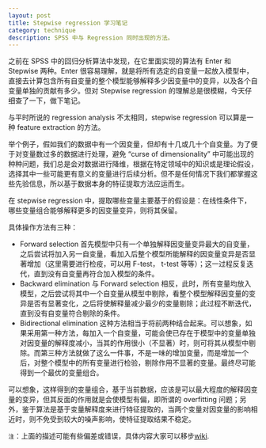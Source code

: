 ```yaml
---
layout: post
title: Stepwise regression 学习笔记
category: technique
description: SPSS 中与 Regression 同时出现的方法。
---
```


之前在 SPSS 中的回归分析算法中发现，在它里面实现的算法有 Enter 和 Stepwise 两种。Enter 很容易理解，就是将所有选定的自变量一起放入模型中，直接去计算包含所有自变量的整个模型能够解释多少因变量中的变异，以及各个自变量单独的贡献有多少。但对 Stepwise regression 的理解总是很模糊，今天仔细查了一下，做下笔记。

与平时所说的 regression analysis 不太相同，stepwise regression 可以算是一种 feature extraction 的方法。

举个例子，假如我们的数据中有一个因变量，但却有十几或几十个自变量。为了便于对变量数过多的数据进行处理，避免 “curse of dimensionality” 中可能出现的种种问题，我们总是会对数据进行降维，根据在特定领域中的知识或是理论假设，选择其中一些可能更有意义的变量进行后续分析。但不是任何情况下我们都掌握这些先验信息，所以基于数据本身的特征提取方法应运而生。

在 stepwise regression 中，提取哪些变量主要基于的假设是：在线性条件下，哪些变量组合能够解释更多的因变量变异，则将其保留。

具体操作方法有三种：

- Forward selection
首先模型中只有一个单独解释因变量变异最大的自变量，之后尝试将加入另一自变量，看加入后整个模型所能解释的因变量变异是否显著增加（这里需要进行检疫，可以用 F-test， t-test 等等）；这一过程反复迭代，直到没有自变量再符合加入模型的条件。
- Backward elimination
与 Forward selection 相反，此时，所有变量均放入模型，之后尝试将其中一个自变量从模型中剔除，看整个模型解释因变量的变异是否有显著变化，之后将使解释量减少最少的变量剔除；此过程不断迭代，直到没有自变量符合剔除的条件。
- Bidirectional elimination
这种方法相当于将前两种结合起来。可以想象，如果采用第一种方法，每加入一个自变量，可能会使已存在于模型中的变量单独对因变量的解释度减小，当其的作用很小（不显著）时，则可将其从模型中剔除。而第三种方法就做了这么一件事，不是一味的增加变量，而是增加一个后，对整个模型中的所有变量进行检验，剔除作用不显著的变量。最终尽可能得到一个最优的变量组合。

可以想象，这样得到的变量组合，基于当前数据，应该是可以最大程度的解释因变量的变异，但其反面的作用就是会使模型有偏，即所谓的 overfitting 问题；另外，鉴于算法是基于变量解释度来进行特征提取的，当两个变量对因变量的影响相近时，则不免受到较大的噪声影响，使特征提取结果不稳定。

`注`：上面的描述可能有些偏差或错误，具体内容大家可以移步[wiki][wiki_link].

[wiki_link]: http://en.wikipedia.org/wiki/Stepwise_regression "Stepwise regression"
